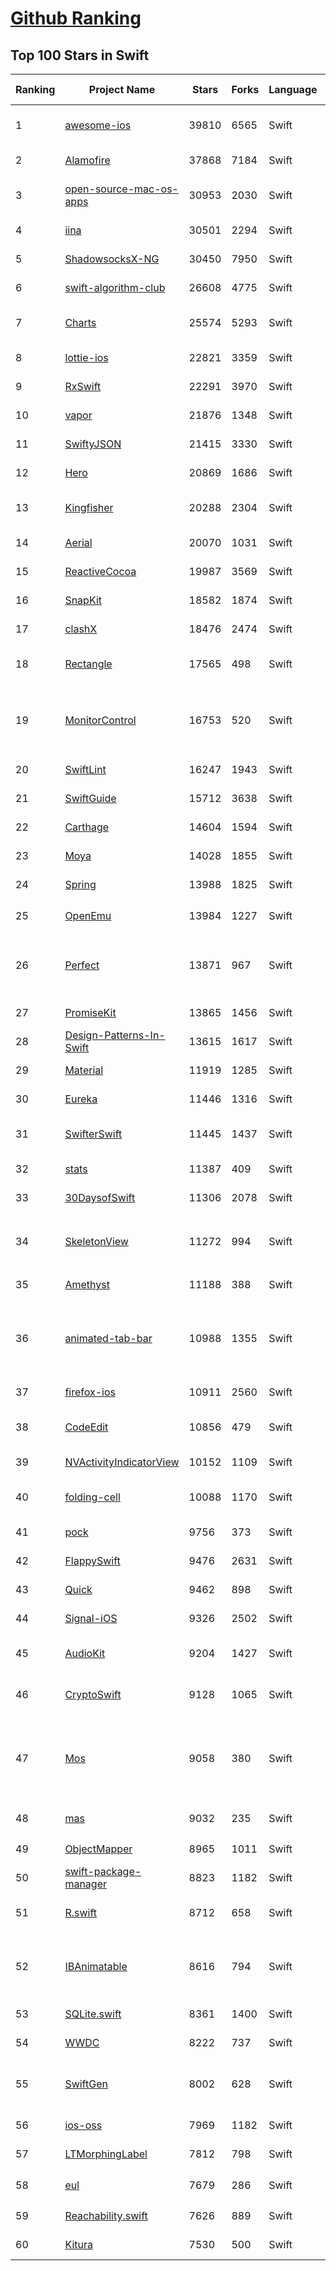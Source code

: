 [Github Ranking](../README.md)
==========

## Top 100 Stars in Swift

| Ranking | Project Name | Stars | Forks | Language | Open Issues | Description | Last Commit |
| ------- | ------------ | ----- | ----- | -------- | ----------- | ----------- | ----------- |
| 1 | [awesome-ios](https://github.com/vsouza/awesome-ios) | 39810 | 6565 | Swift | 2 | A curated list of awesome iOS ecosystem, including Objective-C and Swift Projects  | 2022-06-20T19:39:48Z |
| 2 | [Alamofire](https://github.com/Alamofire/Alamofire) | 37868 | 7184 | Swift | 28 | Elegant HTTP Networking in Swift | 2022-06-19T23:16:08Z |
| 3 | [open-source-mac-os-apps](https://github.com/serhii-londar/open-source-mac-os-apps) | 30953 | 2030 | Swift | 36 | 🚀 Awesome list of open source applications for macOS. https://t.me/s/opensourcemacosapps | 2022-06-16T13:49:36Z |
| 4 | [iina](https://github.com/iina/iina) | 30501 | 2294 | Swift | 1285 | The modern video player for macOS. | 2022-07-01T20:45:06Z |
| 5 | [ShadowsocksX-NG](https://github.com/shadowsocks/ShadowsocksX-NG) | 30450 | 7950 | Swift | 254 | Next Generation of ShadowsocksX | 2022-03-06T05:44:10Z |
| 6 | [swift-algorithm-club](https://github.com/raywenderlich/swift-algorithm-club) | 26608 | 4775 | Swift | 28 | Algorithms and data structures in Swift, with explanations! | 2022-05-10T09:55:10Z |
| 7 | [Charts](https://github.com/danielgindi/Charts) | 25574 | 5293 | Swift | 757 | Beautiful charts for iOS/tvOS/OSX! The Apple side of the crossplatform MPAndroidChart. | 2022-06-21T08:11:41Z |
| 8 | [lottie-ios](https://github.com/airbnb/lottie-ios) | 22821 | 3359 | Swift | 300 | An iOS library to natively render After Effects vector animations | 2022-06-27T21:32:01Z |
| 9 | [RxSwift](https://github.com/ReactiveX/RxSwift) | 22291 | 3970 | Swift | 5 | Reactive Programming in Swift | 2022-06-23T23:22:51Z |
| 10 | [vapor](https://github.com/vapor/vapor) | 21876 | 1348 | Swift | 75 | 💧 A server-side Swift HTTP web framework. | 2022-07-04T20:49:02Z |
| 11 | [SwiftyJSON](https://github.com/SwiftyJSON/SwiftyJSON) | 21415 | 3330 | Swift | 112 | The better way to deal with JSON data in Swift. | 2022-03-15T19:28:51Z |
| 12 | [Hero](https://github.com/HeroTransitions/Hero) | 20869 | 1686 | Swift | 23 | Elegant transition library for iOS & tvOS | 2022-05-06T04:48:46Z |
| 13 | [Kingfisher](https://github.com/onevcat/Kingfisher) | 20288 | 2304 | Swift | 71 | A lightweight, pure-Swift library for downloading and caching images from the web. | 2022-07-04T00:30:12Z |
| 14 | [Aerial](https://github.com/JohnCoates/Aerial) | 20070 | 1031 | Swift | 53 | Apple TV Aerial Screensaver for Mac | 2022-04-23T13:17:54Z |
| 15 | [ReactiveCocoa](https://github.com/ReactiveCocoa/ReactiveCocoa) | 19987 | 3569 | Swift | 0 | Cocoa framework and Obj-C dynamism bindings for ReactiveSwift. | 2022-07-04T00:39:49Z |
| 16 | [SnapKit](https://github.com/SnapKit/SnapKit) | 18582 | 1874 | Swift | 77 | A Swift Autolayout DSL for iOS & OS X | 2022-06-24T05:41:45Z |
| 17 | [clashX](https://github.com/yichengchen/clashX) | 18476 | 2474 | Swift | 0 | None | 2022-06-22T12:28:57Z |
| 18 | [Rectangle](https://github.com/rxhanson/Rectangle) | 17565 | 498 | Swift | 38 | Move and resize windows on macOS with keyboard shortcuts and snap areas | 2022-07-04T14:23:53Z |
| 19 | [MonitorControl](https://github.com/MonitorControl/MonitorControl) | 16753 | 520 | Swift | 67 | 🖥 Control your display's brightness & volume on your Mac as if it was a native Apple Display. Use Apple Keyboard keys or custom shortcuts. Shows the native macOS OSDs. | 2022-06-29T22:18:14Z |
| 20 | [SwiftLint](https://github.com/realm/SwiftLint) | 16247 | 1943 | Swift | 279 | A tool to enforce Swift style and conventions. | 2022-07-03T19:58:45Z |
| 21 | [SwiftGuide](https://github.com/ipader/SwiftGuide) | 15712 | 3638 | Swift | 0 | Swift Featured Projects in brain Mapping | 2021-05-20T02:57:09Z |
| 22 | [Carthage](https://github.com/Carthage/Carthage) | 14604 | 1594 | Swift | 154 | A simple, decentralized dependency manager for Cocoa | 2022-06-15T12:23:14Z |
| 23 | [Moya](https://github.com/Moya/Moya) | 14028 | 1855 | Swift | 113 | Network abstraction layer written in Swift. | 2022-06-27T10:48:48Z |
| 24 | [Spring](https://github.com/MengTo/Spring) | 13988 | 1825 | Swift | 129 | A library to simplify iOS animations in Swift. | 2022-04-12T15:38:16Z |
| 25 | [OpenEmu](https://github.com/OpenEmu/OpenEmu) | 13984 | 1227 | Swift | 202 | 🕹 Retro video game emulation for macOS | 2022-06-27T00:26:53Z |
| 26 | [Perfect](https://github.com/PerfectlySoft/Perfect) | 13871 | 967 | Swift | 53 | Server-side Swift. The Perfect core toolset and framework for Swift Developers. (For mobile back-end development, website and API development, and more…) | 2022-07-04T18:58:25Z |
| 27 | [PromiseKit](https://github.com/mxcl/PromiseKit) | 13865 | 1456 | Swift | 12 | Promises for Swift & ObjC. | 2022-06-24T01:20:33Z |
| 28 | [Design-Patterns-In-Swift](https://github.com/ochococo/Design-Patterns-In-Swift) | 13615 | 1617 | Swift | 2 | 📖 Design Patterns implemented in Swift 5.0 | 2022-06-11T18:35:08Z |
| 29 | [Material](https://github.com/CosmicMind/Material) | 11919 | 1285 | Swift | 28 | A UI/UX framework for creating beautiful applications. | 2022-05-16T17:39:01Z |
| 30 | [Eureka](https://github.com/xmartlabs/Eureka) | 11446 | 1316 | Swift | 149 | Elegant iOS form builder in Swift | 2022-06-15T20:18:19Z |
| 31 | [SwifterSwift](https://github.com/SwifterSwift/SwifterSwift) | 11445 | 1437 | Swift | 13 | A handy collection of more than 500 native Swift extensions to boost your productivity. | 2022-06-30T07:32:30Z |
| 32 | [stats](https://github.com/exelban/stats) | 11387 | 409 | Swift | 13 | macOS system monitor in your menu bar | 2022-07-04T16:12:00Z |
| 33 | [30DaysofSwift](https://github.com/allenwong/30DaysofSwift) | 11306 | 2078 | Swift | 7 | A self-taught project to learn Swift. | 2022-05-21T17:40:30Z |
| 34 | [SkeletonView](https://github.com/Juanpe/SkeletonView) | 11272 | 994 | Swift | 36 | ☠️ An elegant way to show users that something is happening and also prepare them to which contents they are awaiting | 2022-06-22T19:56:43Z |
| 35 | [Amethyst](https://github.com/ianyh/Amethyst) | 11188 | 388 | Swift | 286 | Automatic tiling window manager for macOS à la xmonad. | 2022-07-02T04:05:08Z |
| 36 | [animated-tab-bar](https://github.com/Ramotion/animated-tab-bar) | 10988 | 1355 | Swift | 7 | :octocat: RAMAnimatedTabBarController is a Swift UI module library for adding animation to iOS tabbar items and icons. iOS library made by @Ramotion | 2022-01-26T02:40:50Z |
| 37 | [firefox-ios](https://github.com/mozilla-mobile/firefox-ios) | 10911 | 2560 | Swift | 1036 | Firefox for iOS | 2022-07-04T20:53:00Z |
| 38 | [CodeEdit](https://github.com/CodeEditApp/CodeEdit) | 10856 | 479 | Swift | 84 | CodeEdit App for macOS – Elevate your code editing experience. Open source, free forever. | 2022-06-30T13:32:03Z |
| 39 | [NVActivityIndicatorView](https://github.com/ninjaprox/NVActivityIndicatorView) | 10152 | 1109 | Swift | 13 | A collection of awesome loading animations | 2022-03-04T13:34:19Z |
| 40 | [folding-cell](https://github.com/Ramotion/folding-cell) | 10088 | 1170 | Swift | 7 | :octocat: 📃 FoldingCell is an expanding content cell with animation made by @Ramotion | 2022-03-28T12:16:52Z |
| 41 | [pock](https://github.com/pock/pock) | 9756 | 373 | Swift | 16 | Widgets manager for MacBook Touch Bar | 2022-06-26T16:51:35Z |
| 42 | [FlappySwift](https://github.com/fullstackio/FlappySwift) | 9476 | 2631 | Swift | 3 | swift implementation of flappy bird. More at fullstackedu.com | 2022-06-29T21:06:43Z |
| 43 | [Quick](https://github.com/Quick/Quick) | 9462 | 898 | Swift | 27 | The Swift (and Objective-C) testing framework. | 2022-07-01T03:14:28Z |
| 44 | [Signal-iOS](https://github.com/signalapp/Signal-iOS) | 9326 | 2502 | Swift | 140 | A private messenger for iOS. | 2022-06-30T20:47:37Z |
| 45 | [AudioKit](https://github.com/AudioKit/AudioKit) | 9204 | 1427 | Swift | 1 | Swift audio synthesis, processing, & analysis platform for iOS, macOS and tvOS | 2022-07-01T21:33:16Z |
| 46 | [CryptoSwift](https://github.com/krzyzanowskim/CryptoSwift) | 9128 | 1065 | Swift | 38 | CryptoSwift is a growing collection of standard and secure cryptographic algorithms implemented in Swift | 2022-07-01T17:50:20Z |
| 47 | [Mos](https://github.com/Caldis/Mos) | 9058 | 380 | Swift | 145 | 一个用于在 macOS 上平滑你的鼠标滚动效果或单独设置滚动方向的小工具, 让你的滚轮爽如触控板  \|  A lightweight tool used to smooth scrolling and set scroll direction independently for your mouse on macOS | 2022-06-19T01:21:02Z |
| 48 | [mas](https://github.com/mas-cli/mas) | 9032 | 235 | Swift | 69 | :package: Mac App Store command line interface | 2022-07-05T01:24:30Z |
| 49 | [ObjectMapper](https://github.com/tristanhimmelman/ObjectMapper) | 8965 | 1011 | Swift | 46 | Simple JSON Object mapping written in Swift | 2022-06-29T05:52:33Z |
| 50 | [swift-package-manager](https://github.com/apple/swift-package-manager) | 8823 | 1182 | Swift | 469 | The Package Manager for the Swift Programming Language | 2022-07-04T22:03:38Z |
| 51 | [R.swift](https://github.com/mac-cain13/R.swift) | 8712 | 658 | Swift | 79 | Strong typed, autocompleted resources like images, fonts and segues in Swift projects | 2022-05-03T07:31:30Z |
| 52 | [IBAnimatable](https://github.com/IBAnimatable/IBAnimatable) | 8616 | 794 | Swift | 45 | Design and prototype customized UI, interaction, navigation, transition and animation for App Store ready Apps in Interface Builder with IBAnimatable. | 2022-04-28T22:04:37Z |
| 53 | [SQLite.swift](https://github.com/stephencelis/SQLite.swift) | 8361 | 1400 | Swift | 79 | A type-safe, Swift-language layer over SQLite3. | 2022-07-02T20:45:01Z |
| 54 | [WWDC](https://github.com/insidegui/WWDC) | 8222 | 737 | Swift | 32 | The unofficial WWDC app for macOS | 2021-10-21T15:29:09Z |
| 55 | [SwiftGen](https://github.com/SwiftGen/SwiftGen) | 8002 | 628 | Swift | 72 | The Swift code generator for your assets, storyboards, Localizable.strings, … — Get rid of all String-based APIs! | 2022-07-03T05:11:38Z |
| 56 | [ios-oss](https://github.com/kickstarter/ios-oss) | 7969 | 1182 | Swift | 0 | Kickstarter for iOS. Bring new ideas to life, anywhere. | 2022-06-28T21:32:44Z |
| 57 | [LTMorphingLabel](https://github.com/lexrus/LTMorphingLabel) | 7812 | 798 | Swift | 24 | [EXPERIMENTAL] Graceful morphing effects for UILabel written in Swift. | 2021-08-10T06:21:45Z |
| 58 | [eul](https://github.com/gao-sun/eul) | 7679 | 286 | Swift | 55 | 🖥️ macOS status monitoring app written in SwiftUI. | 2022-01-23T07:24:53Z |
| 59 | [Reachability.swift](https://github.com/ashleymills/Reachability.swift) | 7626 | 889 | Swift | 75 | Replacement for Apple's Reachability re-written in Swift with closures | 2021-07-13T18:20:46Z |
| 60 | [Kitura](https://github.com/Kitura/Kitura) | 7530 | 500 | Swift | 76 | A Swift web framework and HTTP server. | 2022-04-22T00:48:26Z |

